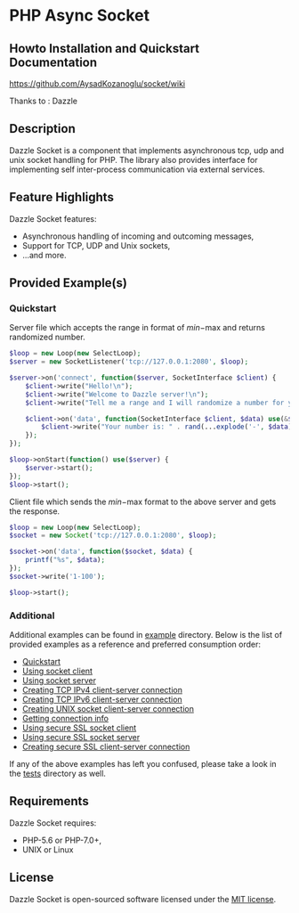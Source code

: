 # PHP Async Socket

## Howto Installation and Quickstart  Documentation

https://github.com/AysadKozanoglu/socket/wiki


Thanks to : Dazzle

## Description

Dazzle Socket is a component that implements asynchronous tcp, udp and unix socket handling for PHP. The library also provides interface for implementing self inter-process communication via external services.

## Feature Highlights

Dazzle Socket features:

* Asynchronous handling of incoming and outcoming messages,
* Support for TCP, UDP and Unix sockets,
* ...and more.

## Provided Example(s)

### Quickstart

Server file which accepts the range in format of $min-$max and returns randomized number.

```php
$loop = new Loop(new SelectLoop);
$server = new SocketListener('tcp://127.0.0.1:2080', $loop);

$server->on('connect', function($server, SocketInterface $client) {
    $client->write("Hello!\n");
    $client->write("Welcome to Dazzle server!\n");
    $client->write("Tell me a range and I will randomize a number for you!\n\n");

    $client->on('data', function(SocketInterface $client, $data) use(&$buffer) {
        $client->write("Your number is: " . rand(...explode('-', $data)));
    });
});

$loop->onStart(function() use($server) {
    $server->start();
});
$loop->start();
```

Client file which sends the $min-$max format to the above server and gets the response.

```php
$loop = new Loop(new SelectLoop);
$socket = new Socket('tcp://127.0.0.1:2080', $loop);

$socket->on('data', function($socket, $data) {
    printf("%s", $data);
});
$socket->write('1-100');

$loop->start();
```

### Additional

Additional examples can be found in [example](https://github.com/AysadKozanoglu/socket/tree/master/example) directory. Below is the list of provided examples as a reference and preferred consumption order:

- [Quickstart](https://github.com/AysadKozanoglu/socket/blob/master/example/events_quickstart.php)
- [Using socket client](https://github.com/AysadKozanoglu/socket/blob/master/example/socket_only_client.php)
- [Using socket server](https://github.com/AysadKozanoglu/socket/blob/master/example/socket_only_server.php)
- [Creating TCP IPv4 client-server connection](https://github.com/AysadKozanoglu/socket/blob/master/example/socket_conn_tcp.php)
- [Creating TCP IPv6 client-server connection](https://github.com/AysadKozanoglu/socket/blob/master/example/socket_conn_tcp_ipv6.php)
- [Creating UNIX socket client-server connection](https://github.com/AysadKozanoglu/socket/blob/master/example/socket_conn_unix.php)
- [Getting connection info](https://github.com/AysadKozanoglu/socket/blob/master/example/socket_info.php)
- [Using secure SSL socket client](https://github.com/AysadKozanoglu/socket/blob/master/example/socket_ssl_only_client.php)
- [Using secure SSL socket server](https://github.com/AysadKozanoglu/socket/blob/master/example/socket_ssl_only_server.php)
- [Creating secure SSL client-server connection](https://github.com/AysadKozanoglu/socket/blob/master/example/socket_ssl.php)

If any of the above examples has left you confused, please take a look in the [tests](https://github.com/AysadKozanoglu/socket/tree/master/test) directory as well.


## Requirements

Dazzle Socket requires:

* PHP-5.6 or PHP-7.0+,
* UNIX or Linux


## License

Dazzle Socket is open-sourced software licensed under the [MIT license](http://opensource.org/licenses/MIT).

